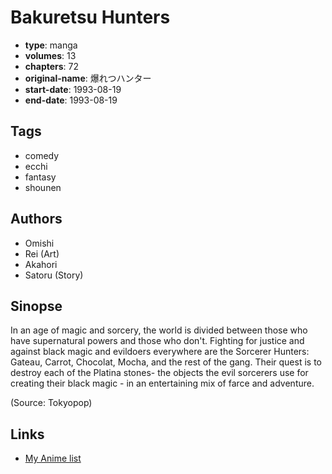 # Bakuretsu Hunters

-   **type**: manga
-   **volumes**: 13
-   **chapters**: 72
-   **original-name**: 爆れつハンター
-   **start-date**: 1993-08-19
-   **end-date**: 1993-08-19

## Tags

-   comedy
-   ecchi
-   fantasy
-   shounen

## Authors

-   Omishi
-   Rei (Art)
-   Akahori
-   Satoru (Story)

## Sinopse

In an age of magic and sorcery, the world is divided between those who have supernatural powers and those who don't. Fighting for justice and against black magic and evildoers everywhere are the Sorcerer Hunters: Gateau, Carrot, Chocolat, Mocha, and the rest of the gang. Their quest is to destroy each of the Platina stones- the objects the evil sorcerers use for creating their black magic - in an entertaining mix of farce and adventure.

(Source: Tokyopop)

## Links

-   [My Anime list](https://myanimelist.net/manga/140/Bakuretsu_Hunters)
